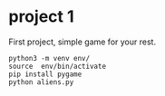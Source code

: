 
# project 1

First project, simple game for your rest.

```
python3 -m venv env/
source  env/bin/activate
pip install pygame
python aliens.py

```

